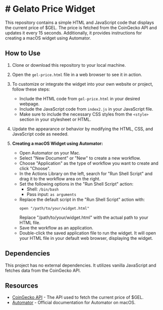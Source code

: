 # # Gelato Price Widget

This repository contains a simple HTML and JavaScript code that displays the current price of $GEL. The price is fetched from the CoinGecko API and updates it every 15 seconds. Additionally, it provides instructions for creating a macOS widget using Automator.

## How to Use

1. Clone or download this repository to your local machine.

2. Open the `gel-price.html` file in a web browser to see it in action.

3. To customize or integrate the widget into your own website or project, follow these steps:
    - Include the HTML code from `gel-price.html` in your desired webpage.
    - Include the JavaScript code from `index2.js` in your JavaScript file.
    - Make sure to include the necessary CSS styles from the `<style>` section in your stylesheet or HTML.

4. Update the appearance or behavior by modifying the HTML, CSS, and JavaScript code as needed.

5. **Creating a macOS Widget using Automator:**

    - Open Automator on your Mac.
    - Select "New Document" or "New" to create a new workflow.
    - Choose "Application" as the type of workflow you want to create and click "Choose".
    - In the Actions Library on the left, search for "Run Shell Script" and drag it to the workflow area on the right.
    - Set the following options in the "Run Shell Script" action:
        - Shell: `/bin/bash`
        - Pass input: `as arguments`
    - Replace the default script in the "Run Shell Script" action with:
        ```
        open "/path/to/your/widget.html"
        ```
        Replace "/path/to/your/widget.html" with the actual path to your HTML file.
    - Save the workflow as an application.
    - Double-click the saved application file to run the widget. It will open your HTML file in your default web browser, displaying the widget.


## Dependencies

This project has no external dependencies. It utilizes vanilla JavaScript and fetches data from the CoinGecko API.

## Resources

- [CoinGecko API](https://www.coingecko.com/en/coins/gelato) - The API used to fetch the current price of $GEL.
- [Automator](https://support.apple.com/guide/automator/welcome/mac) - Official documentation for Automator on macOS.

